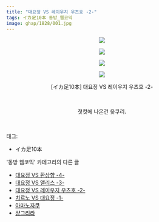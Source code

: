 ```yaml
---
title: "대요정 VS 레이우지 우츠호 -2-"
tags: イカ足10本 동방_웹코믹
image: ghap/1828/001.jpg
---
```

<div class="article">
<p style="text-align: center; clear: none; float: none;"><img src="{{ site.nasurl }}/ghap/1828/001.jpg"/></p>
<p style="text-align: center; clear: none; float: none;"><img src="{{ site.nasurl }}/ghap/1828/002.jpg"/></p>
<p style="text-align: center; clear: none; float: none;"><img src="{{ site.nasurl }}/ghap/1828/003.jpg"/></p>
<p style="text-align: center; clear: none; float: none;"><img src="{{ site.nasurl }}/ghap/1828/004.jpg"/></p>
<p style="text-align: center; clear: none; float: none;">[イカ足10本] 대요정 VS 레이우지 우츠호 -2-</p>
<p style="text-align: center; clear: none; float: none;"><br/></p>
<p style="text-align: center; clear: none; float: none;">첫컷에 나온건 윳쿠리.</p>
<p><br/></p>
</div><div class="tagTrail">
<p>태그: </p>
<ul>
<li>イカ足10本</li>
</ul>
</div><div class="another">
<p>'동방 웹코믹' 카테고리의 다른 글</p>
<ul>
<li><a href="/2016-08-25-ghap_1830">대요정 VS 환상향 -4-</a></li>
<li><a href="/2016-08-25-ghap_1829">대요정 VS 앨리스 -3-</a></li>
<li><a href="/2016-08-25-ghap_1828">대요정 VS 레이우지 우츠호 -2-</a></li>
<li><a href="/2016-08-25-ghap_1827">치르노 VS 대요정 -1-</a></li>
<li><a href="/2016-08-24-ghap_1810">아마노자쿠</a></li>
<li><a href="/2016-08-23-ghap_1797">샹그리라</a></li>
</ul>
</div><div class="cb_module cb_fluid">
<div class="cb_wrt cb_profile">
</div><!-- commentList close -->
</div>
<br/>
<p id="refer"></p>
<br/>
